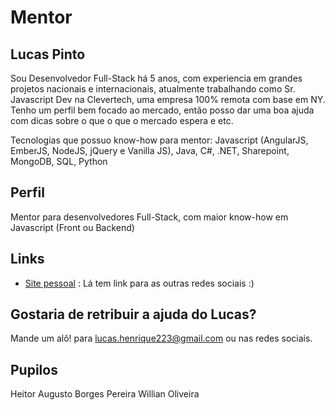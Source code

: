 # Mentor

## Lucas Pinto

Sou Desenvolvedor Full-Stack há 5 anos, com experiencia em grandes projetos nacionais e internacionais, atualmente trabalhando como Sr. Javascript Dev na Clevertech, uma empresa 100% remota com base em NY.
Tenho um perfil bem focado ao mercado, então posso dar uma boa ajuda com dicas sobre o que o que o mercado espera e etc.

Tecnologias que possuo know-how para mentor: Javascript (AngularJS, EmberJS, NodeJS, jQuery e Vanilla JS), Java, C#, .NET, Sharepoint, MongoDB, SQL, Python
## Perfil

Mentor para desenvolvedores Full-Stack, com maior know-how em Javascript (Front ou Backend)

## Links

* [Site pessoal](http://lucaspinto.me) : Lá tem link para as outras redes sociais :)

## Gostaria de retribuir a ajuda do Lucas?

Mande um alô! para lucas.henrique223@gmail.com ou nas redes sociais.

## Pupilos

Heitor Augusto Borges Pereira
Willian Oliveira
